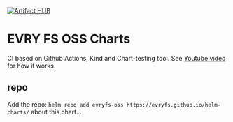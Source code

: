[![Artifact HUB](https://img.shields.io/endpoint?url=https://artifacthub.io/badge/repository/evryfs-oss)](https://artifacthub.io/packages/search?repo=evryfs-oss)

# EVRY FS OSS Charts

CI based on Github Actions, Kind and Chart-testing tool. See [Youtube video](https://www.youtube.com/watch?v=hL-8Jn5RTmw) for how it works.

## repo

Add the repo:
`helm repo add evryfs-oss https://evryfs.github.io/helm-charts/`
about this chart...
